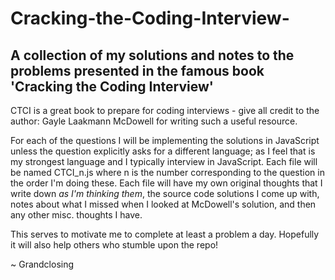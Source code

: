 # Cracking-the-Coding-Interview-
A collection of my solutions and notes to the problems presented in the famous book 'Cracking the Coding Interview'
-----

CTCI is a great book to prepare for coding interviews - give all credit to the author: Gayle Laakmann McDowell for writing such a useful resource. 

For each of the questions I will be implementing the solutions in JavaScript unless the question 
explicitly asks for a different language; as I feel that is my strongest language and I typically interview in JavaScript. Each file will be named CTCI_n.js where n is the number corresponding to the question in the order I'm doing these. Each file will have my own original thoughts that I write down _as I'm thinking them_, the source code solutions I come up with, notes about what I missed when I looked at McDowell's solution, and then any other misc. thoughts I have. 

This serves to motivate me to complete at least a problem a day. Hopefully it will also help others who stumble upon the repo!

~ Grandclosing
